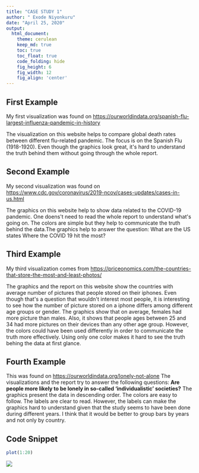 ```yaml
---
title: "CASE STUDY 1"
author: " Exode Niyonkuru"
date: "April 25, 2020"
output:
  html_document: 
    theme: cerulean 
    keep_md: true
    toc: true
    toc_float: true
    code_folding: hide
    fig_height: 6
    fig_width: 12
    fig_align: 'center'
---
```






## First Example

My first visualization was found on
https://ourworldindata.org/spanish-flu-largest-influenza-pandemic-in-history

The visualization on this website helps to compare global death rates between different flu-related pandemic. The focus is on the Spanish Flu (1918-1920). Even though the graphics look great, it's hard to understand the truth behind them without going through the whole report.

## Second Example
My second visualization was found on https://www.cdc.gov/coronavirus/2019-ncov/cases-updates/cases-in-us.html

The graphics on this website help to show data related to the COVID-19 pandemic. One doens't need to read the whole report to understand what's going on. The colors are simple but they help to communicate the truth behind the data.The graphics help to answer the question: What are the US states Where the COVID 19 hit the most?

## Third Example

My third visualization comes from https://priceonomics.com/the-countries-that-store-the-most-and-least-photos/

The graphics and the report on this website show the countries with average number of pictures that people stored on their iphones. Even though that's a question that wouldn't interest most people, it is interesting to see how the number of picture stored on a iphone differs among different age groups or gender. The graphics show that on average, females had  more picture than males. Also, it shows that people ages between 25 and 34 had more pictures on their devices than any other age group.
However, the colors could have been used differently in order to communicate the truth more effectively. Using only one color makes it hard to see the truth behing the data at first glance.

## Fourth Example

This was found on https://ourworldindata.org/lonely-not-alone
The visualizations and the report try to answer the following questions: **Are people more likely to be lonely in so-called ‘individualistic’ societies?**
The graphics present the data in descending order. The colors are easy to follow. The labels are clear to read. However, the labels can make the graphics hard to understand given that the study seems to have been done during different years. I think that it would be better to group bars by years and not only by country.


## Code Snippet

```r
plot(1:20)
```

![](casestudy1_files/figure-html/unnamed-chunk-2-1.png)<!-- -->


